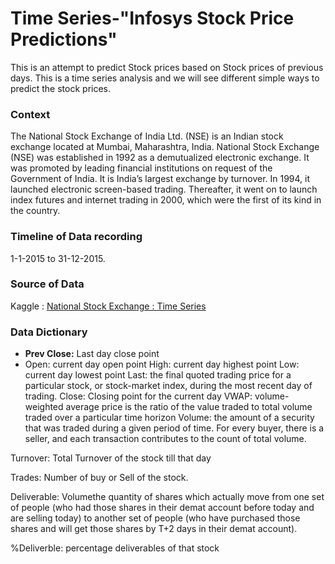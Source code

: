 # Time Series-"Infosys Stock Price Predictions"
This is an attempt to predict Stock prices based on Stock prices of previous days. This is a time series analysis and we will see different simple ways to predict the stock prices.
### Context
The National Stock Exchange of India Ltd. (NSE) is an Indian stock exchange located at Mumbai, Maharashtra, India. National Stock Exchange (NSE) was established in 1992 as a demutualized electronic exchange. It was promoted by leading financial institutions on request of the Government of India. It is India’s largest exchange by turnover. In 1994, it launched electronic screen-based trading. Thereafter, it went on to launch index futures and internet trading in 2000, which were the first of its kind in the country.

### Timeline of Data recording
1-1-2015 to 31-12-2015.

### Source of Data 
Kaggle : [National Stock Exchange : Time Series](https://www.kaggle.com/datasets/atulanandjha/national-stock-exchange-time-series/data)

### Data Dictionary
* **Prev Close:** Last day close point
* Open: current day open point
High: current day highest point
Low: current day lowest point
Last: the final quoted trading price for a particular stock, or stock-market index, during the most recent day of trading.
Close: Closing point for the current day
VWAP: volume-weighted average price is the ratio of the value traded to total volume traded over a particular time horizon
Volume: the amount of a security that was traded during a given period of time. For every buyer, there is a seller, and each
transaction contributes to the count of total volume.

Turnover: Total Turnover of the stock till that day

Trades: Number of buy or Sell of the stock.

Deliverable: Volumethe quantity of shares which actually move from one set of people (who had those shares in their demat account before today and are selling today) to another set of people (who have purchased those shares and will get those shares by T+2 days in their demat account).

%Deliverble: percentage deliverables of that stock
